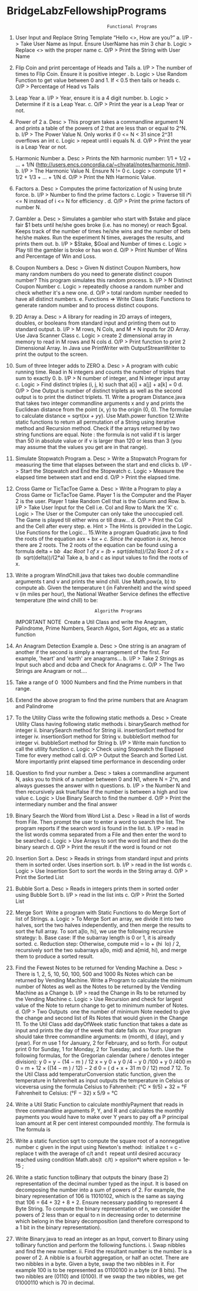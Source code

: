 # BridgeLabzFellowshipPrograms
                                          Functional Programs 
                                          
1. User Input and Replace String Template “Hello <<UserName>>, How are you?” 
  a. I/P ­> Take User Name as Input. Ensure UserName has min 3 char b. Logic ­> Replace <<UserName>> with the proper name c. O/P ­> Print the String with User Name 
2. Flip Coin and print percentage of Heads and Tails 
  a. I/P ­> The number of times to Flip Coin. Ensure it is positive integer . b. Logic ­> Use Random Function to get value between 0 and 1. If < 0.5 then tails or 
  heads c. O/P ­> Percentage of Head vs Tails 
3. Leap Year 
  a. I/P ­> Year, ensure it is a 4 digit number. b. Logic ­> Determine if it is a Leap Year. c. O/P ­> Print the year is a Leap Year or not. 
4. Power of 2 
  a. Desc ­> This program takes a command­line argument N and prints a table of the 
  powers of 2 that are less than or equal to 2^N. b. I/P ­> The Power Value N. Only works if 0 <= N < 31 since 2^31 overflows an int c. Logic ­> repeat until i equals N. d. O/P ­> Print the year is a Leap Year or not. 
5. Harmonic Number 
a. Desc ­> Prints the Nth harmonic number: 1/1 + 1/2 + ... + 1/N 
  (http://users.encs.concordia.ca/~chvatal/notes/harmonic.html). b. I/P ­> The Harmonic Value N. Ensure N != 0 c. Logic ­> compute 1/1 + 1/2 + 1/3 + ... + 1/N d. O/P ­> Print the Nth Harmonic Value. 
6. Factors 
  a. Desc ­> Computes the prime factorization of N using brute force. b. I/P ­> Number to find the prime factors c. Logic ­> Traverse till i*i <= N instead of i <= N for efficiency . d. O/P ­> Print the prime factors of number N. 
 
7. Gambler 
  a. Desc ­> Simulates a gambler who start with $stake and place fair $1 bets until 
  he/she goes broke (i.e. has no money) or reach $goal. Keeps track of the number of times he/she wins and the number of bets he/she makes. Run the experiment N times, averages the results, and prints them out. b. I/P ­> $Stake, $Goal and Number of times c. Logic ­> Play till the gambler is broke or has won d. O/P ­> Print Number of Wins and Percentage of Win and Loss. 
8. Coupon Numbers 
  a. Desc ­> Given N distinct Coupon Numbers, how many random numbers do you need to generate distinct coupon number? This program simulates this random process. b. I/P ­> N Distinct Coupon Number c. Logic ­> repeatedly choose a random number and check whether it's a new one. d. O/P ­> total random number needed to have all distinct numbers. e. Functions => Write Class Static Functions to generate random number and to 
  process distinct coupons. 
9. 2D Array 
  a. Desc ­> A library for reading in 2D arrays of integers, doubles, or booleans from 
  standard input and printing them out to standard output. b. I/P ­> M rows, N Cols, and M * N inputs for 2D Array. Use Java Scanner Class c. Logic ­> create 2 dimensional array in memory to read in M rows and N cols d. O/P ­> Print function to print 2 Dimensional Array. In Java use PrintWriter with 
  OutputStreamWriter to print the output to the screen. 
10. Sum of three Integer adds to ZERO 
  a. Desc ­> A program with cubic running time. Read in N integers and counts the 
  number of triples that sum to exactly 0. b. I/P ­> N number of integer, and N integer input array c. Logic ­> Find distinct triples (i, j, k) such that a[i] + a[j] + a[k] = 0 d. O/P ­> One Output is number of distinct triplets as well as the second output is to 
  print the distinct triplets. 11. Write a program Distance.java that takes two integer command­line arguments x and y and prints the Euclidean distance from the point (x, y) to the origin (0, 0). The formulae to calculate distance = sqrt(x*x + y*y). Use Math.power function 
12.Write static functions to return all permutation of a String using iterative method and Recursion method. Check if the arrays returned by two string functions are equal. 
   Note : the formula is not valid if t is larger than 50 in absolute value or if v is larger than 120 or less than 3 (you may assume that the values you get are in that range). 
13. Simulate Stopwatch Program 
  a. Desc ­> Write a Stopwatch Program for measuring the time that elapses between 
  the start and end clicks b. I/P ­> Start the Stopwatch and End the Stopwatch c. Logic ­> Measure the elapsed time between start and end d. O/P ­> Print the elapsed time. 
14. Cross Game or Tic­Tac­Toe Game 
  a. Desc ­> Write a Program to play a Cross Game or Tic­Tac­Toe Game. Player 1 is 
  the Computer and the Player 2 is the user. Player 1 take Random Cell that is the Column and Row. b. I/P ­> Take User Input for the Cell i.e. Col and Row to Mark the ‘X’ c. Logic ­> The User or the Computer can only take the unoccupied cell. The Game 
  is played till either wins or till draw... d. O/P ­> Print the Col and the Cell after every step. e. Hint ­> The Hints is provided in the Logic. Use Functions for the Logic... 15.Write a program Quadratic.java to find the roots of the equation a*x*x + b*x + c. Since the equation is x*x, hence there are 2 roots. The 2 roots of the equation can be found using a formula 
  delta = b*b ­ 4*a*c 
  Root 1 of x = (­b + sqrt(delta))/(2*a) 
  Root 2 of x = (­b ­ sqrt(delta))/(2*a) 
  Take a, b and c as input values to find the roots of x. 
16. Write a program WindChill.java that takes two double command­line arguments t 
  and v and prints the wind chill. Use Math.pow(a, b) to compute ab. 
  Given the temperature t (in Fahrenheit) and the wind speed v (in miles per hour), the National Weather Service defines the effective temperature (the wind chill) to be: 
                                      
                                      Algorithm Programs 
                                      
    IMPORTANT NOTE ­ Create a Util Class and write the Anagram, Palindrome, Prime Numbers, Search Algos, Sort Algos, etc as a static function 
1. An Anagram Detection Example 
  a. Desc ­> One string is an anagram of another if the second is simply a 
  rearrangement of the first. For example, 'heart' and 'earth' are anagrams... b. I/P ­> Take 2 Strings as Input such abcd and dcba and Check for Anagrams c. O/P ­> The Two Strings are Anagram or not.... 
2. Take a range of 0 ­ 1000 Numbers and find the Prime numbers in that range. 
3. Extend the above program to find the prime numbers that are Anagram and Palindrome 
4. To the Utility Class write the following static methods 
  a. Desc ­> Create Utility Class having following static methods 
  i. binarySearch method for integer ii. binarySearch method for String iii. insertionSort method for integer iv. insertionSort method for String v. bubbleSort method for integer vi. bubbleSort method for String 
  b. I/P ­> Write main function to call the utility function c. Logic ­> Check using Stopwatch the Elapsed Time for every method call d. O/P ­> Output the Search and Sorted List. More importantly print elapsed time 
  performance in descending order 
5. Question to find your number 
  a. Desc ­> takes a command­line argument N, asks you to think of a number 
  between 0 and N­1, where N = 2^n, and always guesses the answer with n questions. b. I/P ­> the Number N and then recursively ask true/false if the number is between 
  a high and low value c. Logic ­> Use Binary Search to find the number d. O/P ­> Print the intermediary number and the final answer 
6. Binary Search the Word from Word List 
  a. Desc ­> Read in a list of words from File. Then prompt the user to enter a word to 
  search the list. The program reports if the search word is found in the list. b. I/P ­> read in the list words comma separated from a File and then enter the word 
  to be searched c. Logic ­> Use Arrays to sort the word list and then do the binary search d. O/P ­> Print the result if the word is found or not 
7. Insertion Sort 
  a. Desc ­> Reads in strings from standard input and prints them in sorted order. 
Uses insertion sort. b. I/P ­> read in the list words c. Logic ­> Use Insertion Sort to sort the words in the String array d. O/P ­> Print the Sorted List 
8. Bubble Sort 
  a. Desc ­> Reads in integers prints them in sorted order using Bubble Sort b. I/P ­> read in the list ints c. O/P ­> Print the Sorted List 
9. Merge Sort ­ Write a program with Static Functions to do Merge Sort of list of 
  Strings. a. Logic ­> To Merge Sort an array, we divide it into two halves, sort the two halves 
  independently, and then merge the results to sort the full array. To sort a[lo, hi), we use the following recursive strategy: b. Base case: If the subarray length is 0 or 1, it is already sorted. c. Reduction step: Otherwise, compute mid = lo + (hi ­ lo) / 2, recursively sort the 
  two subarrays a[lo, mid) and a[mid, hi), and merge them to produce a sorted result. 
10. Find the Fewest Notes to be returned for Vending Machine 
  a. Desc ­> There is 1, 2, 5, 10, 50, 100, 500 and 1000 Rs Notes which can be 
  returned by Vending Machine. Write a Program to calculate the minimum number of Notes as well as the Notes to be returned by the Vending Machine as a Change b. I/P ­> read the Change in Rs to be returned by the Vending Machine c. Logic ­> Use Recursion and check for largest value of the Note to return change 
  to get to minimum number of Notes. 
  d. O/P ­> Two Outputs ­ one the number of minimum Note needed to give the 
  change and second list of Rs Notes that would given in the Change 11. To the Util Class add dayOfWeek static function that takes a date as input and prints the day of the week that date falls on. Your program should take three command­line arguments: m (month), d (day), and y (year). For m use 1 for January, 2 for February, and so forth. For output print 0 for Sunday, 1 for Monday, 2 for Tuesday, and so forth. Use the following formulas, for the Gregorian calendar (where / denotes integer division): 
  y 0 = y − (14 − m ) / 12 x = y 0 + y 0 /4 − y 0 /100 + y 0 /400 m 0 = m + 12 × ((14 − m ) / 12) − 2 d 0 = ( d + x + 31 m 0 / 12) mod 7 12. To the Util Class add temperaturConversion static function, given the temperature in fahrenheit as input outputs the temperature in Celsius or viceversa using the formula 
  Celsius to Fahrenheit: (°C × 9/5) + 32 = °F 
  Fahrenheit to Celsius: (°F − 32) x 5/9 = °C 
13. Write a Util Static Function to calculate monthlyPayment that reads in three command­line arguments P, Y, and R and calculates the monthly payments you would have to make over Y years to pay off a P principal loan amount at R per cent interest compounded monthly. The formula is The formula is 
14. Write a static function sqrt to compute the square root of a nonnegative number c 
  given in the input using Newton's method: 
  ­ initialize t = c 
  ­ replace t with the average of c/t and t 
  ­ repeat until desired accuracy reached using condition Math.abs(t ­ c/t) > epsilon*t where epsilon = 1e­15 ; 
15. Write a static function toBinary that outputs the binary (base 2) representation of the decimal number typed as the input. It is based on decomposing the number into a sum of powers of 2. For example, the binary representation of 106 is 11010102, 
  which is the same as saying that 106 = 64 + 32 + 8 + 2. Ensure necessary padding to represent 4 Byte String. 
  To compute the binary representation of n, we consider the powers of 2 less than or equal to n in decreasing order to determine which belong in the binary decomposition (and therefore correspond to a 1 bit in the binary representation). 
16. Write Binary.java to read an integer as an Input, convert to Binary using toBinary 
function and perform the following functions. 
  i. Swap nibbles and find the new number. 
  ii. Find the resultant number is the number is a power of 2. 
  A nibble is a four­bit aggregation, or half an octet. There are two nibbles in a byte. 
  Given a byte, swap the two nibbles in it. For example 100 is to be represented as 01100100 in a byte (or 8 bits). The two nibbles are (0110) and (0100). If we swap the two nibbles, we get 01000110 which is 70 in decimal. 
